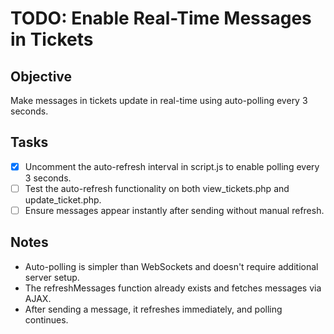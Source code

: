 # TODO: Enable Real-Time Messages in Tickets

## Objective
Make messages in tickets update in real-time using auto-polling every 3 seconds.

## Tasks
- [x] Uncomment the auto-refresh interval in script.js to enable polling every 3 seconds.
- [ ] Test the auto-refresh functionality on both view_tickets.php and update_ticket.php.
- [ ] Ensure messages appear instantly after sending without manual refresh.

## Notes
- Auto-polling is simpler than WebSockets and doesn't require additional server setup.
- The refreshMessages function already exists and fetches messages via AJAX.
- After sending a message, it refreshes immediately, and polling continues.
